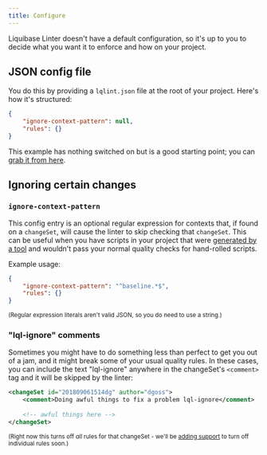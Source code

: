 ```yaml
---
title: Configure
---
```


Liquibase Linter doesn't have a default configuration, so it's up to you to decide what you want it to enforce and how on your project.

## JSON config file

You do this by providing a `lqlint.json` file at the root of your project. Here's how it's structured:

```json
{
    "ignore-context-pattern": null,
    "rules": {}
}
```

This example has nothing switched on but is a good starting point; you can [grab it from here](../examples/lqlint.json).

## Ignoring certain changes

### `ignore-context-pattern`

This config entry is an optional regular expression for contexts that, if found on a `changeSet`, will cause the linter to skip checking that `changeSet`. This can be useful when you have scripts in your project that were [generated by a tool](https://www.liquibase.org/documentation/generating_changelogs.html) and wouldn't pass your normal quality checks for hand-rolled scripts.

Example usage:

```json
{
    "ignore-context-pattern": "^baseline.*$",
    "rules": {}
}
```

<small>(Regular expression literals aren't valid JSON, so you do need to use a string.)</small>

### "lql-ignore" comments

Sometimes you might have to do something less than perfect to get you out of a jam, and it might break some of your usual quality rules. In these cases, you can include the text "lql-ignore" anywhere in the changeSet's `<comment>` tag and it will be skipped by the linter:

```xml
<changeSet id="201809061514dg" author="dgoss">
    <comment>Doing awful things to fix a problem lql-ignore</comment>
    
    <!-- awful things here -->
</changeSet>
```

<small>(Right now this turns off _all_ rules for that changeSet - we'll be [adding support](https://github.com/whiteclarkegroup/liquibase-linter/issues/16) to turn off individual rules soon.)</small>
